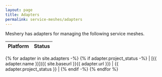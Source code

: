 ```yaml
---
layout: page
title: Adapters
permalink: service-meshes/adapters
---
```


Meshery has adapters for managing the following service meshes.

| Platform      | Status        |
| :------------ | :------------ |
{% for adapter in site.adapters -%}
{% if adapter.project_status -%}
| [{{ adapter.name }}]({{ site.baseurl }}{{ adapter.url }}) | {{ adapter.project_status }} |
{% endif -%}
{% endfor %}
